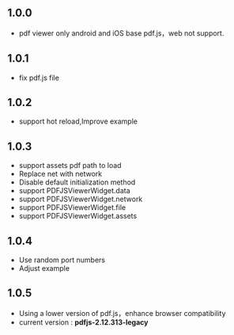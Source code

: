 ## 1.0.0

* pdf viewer only android and iOS base pdf.js，web not support.

## 1.0.1

* fix pdf.js file 

## 1.0.2

* support hot reload,Improve example

## 1.0.3

* support assets pdf path to load
* Replace net with network
* Disable default initialization method
* support PDFJSViewerWidget.data
* support PDFJSViewerWidget.network
* support PDFJSViewerWidget.file
* support PDFJSViewerWidget.assets

## 1.0.4

* Use random port numbers
* Adjust example

## 1.0.5

* Using a lower version of pdf.js，enhance browser compatibility
* current version : **pdfjs-2.12.313-legacy**